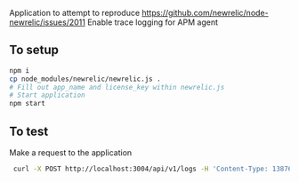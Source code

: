 Application to attempt to reproduce https://github.com/newrelic/node-newrelic/issues/2011
Enable trace logging for APM agent

## To setup

```sh
npm i
cp node_modules/newrelic/newrelic.js . 
# Fill out app_name and license_key within newrelic.js
# Start application
npm start
```


## To test
Make a request to the application

```sh
 curl -X POST http://localhost:3004/api/v1/logs -H 'Content-Type: 13876479237409238' -d '{"id": 1,"data": "Sample log data"}'
```
